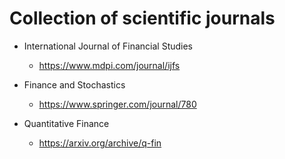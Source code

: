 # Collection of scientific journals

- International Journal of Financial Studies

  - https://www.mdpi.com/journal/ijfs

- Finance and Stochastics

  - https://www.springer.com/journal/780

- Quantitative Finance
  - https://arxiv.org/archive/q-fin


